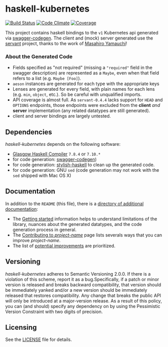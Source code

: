haskell-kubernetes
==================

[![Build Status](https://secure.travis-ci.org/sferik/twitter.png?branch=master)][travis]
[![Code Climate](https://codeclimate.com/github/sferik/twitter.png)][codeclimate]
[![Coverage](https://coveralls.io/repos/sferik/twitter/badge.png?branch=master)][coveralls]

[travis]: http://travis-ci.org/sferik/twitter
[codeclimate]: https://codeclimate.com/github/sferik/twitter
[coveralls]: https://coveralls.io/r/sferik/twitter

This project contains haskell bindings to the `v1` Kubernetes api generated via [swagger-codegen](https://github.com/swagger-api/swagger-codegen). The client and (mock) server generated use the [servant](https://github.com/haskell-servant/servant) project, thanks to the work of [Masahiro Yamauchi](https://github.com/algas)!

### About the Generated Code

* Fields specified as "not required" (missing a `"required"` field in the swagger description) are represented as a `Maybe`, even when that field refers to a list (e.g. `Maybe [Foo]`).
* `aeson` instances are generated for each type with the appropriate keys
* Lenses are generated for every field, with plain names for each lens (e.g. `min`, `object`, etc.). So be careful with unqualified imports.
* API coverage is almost full. As `servant-0.4.4` lacks support for `HEAD` and `OPTIONS` endpoints, those endpoints were excluded from the **client** *and* **server** implementation (any related datatypes are still generated).
* client and server bindings are largely untested.

## Dependencies

_haskell-kubernetes_ depends on the following software:

* [Glasgow Haskell Compiler](https://www.haskell.org/ghc/) `7.8.4` or `7.10.*`
* for code generation: [swagger-codegen](https://github.com/swagger-api/swagger-codegen))
* for code generation: [stylish-haskell](https://github.com/jaspervdj/stylish-haskell) to clean up the generated code.
* for code generation: GNU `sed` (code generation may not work with the `sed` shipped with Mac OS X)

## Documentation

In addition to the `README` (this file), there is a [directory of additional documentation](/doc):

* The [Getting started](doc/GETTING_STARTED.md) information helps to understand limitations of the library, nuances about the generated datatypes, and the code generation process in general.
* The [Contributing to _project-name_](doc/CONTRIBUTING.md) page lists severals ways that you can improve _project-name_.
* The list of [potential improvements](doc/TODO.md) are prioritized.

## Versioning

_haskell-kubernetes_ adheres to Semantic Versioning 2.0.0. If there is a violation of this scheme, report it as a bug.Specifically, if a patch or minor version is
released and breaks backward compatibility, that version should be immediately yanked and/or a new version should be immediately released that restores
compatibility. Any change that breaks the public API will only be introduced at a major-version release. As a result of this policy, you can (and should)
specify any dependency on <haskell-kubernetes> by using the Pessimistic Version Constraint with two digits of precision.

## Licensing

See the [LICENSE](LICENSE.md) file for details.

<!-- The content of the LICENSE.md file is as follows: 
The MIT License (MIT)

Copyright &copy; 2014 _name-of-copyright-holder_

Permission is hereby granted, free of charge, to any person obtaining a copy of this software and associated documentation files (the "Software"), to deal in the Software without restriction, including without limitation the rights to use, copy, modify, merge, publish, distribute, sublicense, and/or sell copies of the Software, and to permit persons to whom the Software is furnished to do so, subject to the following conditions:

The above copyright notice and this permission notice shall be included in all copies or substantial portions of the Software.

THE SOFTWARE IS PROVIDED "AS IS", WITHOUT WARRANTY OF ANY KIND, EXPRESS OR IMPLIED, INCLUDING BUT NOT LIMITED TO THE WARRANTIES OF MERCHANTABILITY, FITNESS FOR A PARTICULAR PURPOSE AND NONINFRINGEMENT. IN NO EVENT SHALL THE AUTHORS OR COPYRIGHT HOLDERS BE LIABLE FOR ANY CLAIM, DAMAGES OR OTHER LIABILITY, WHETHER IN AN ACTION OF CONTRACT, TORT OR OTHERWISE, ARISING FROM OUT OF OR IN CONNECTION WITH THE SOFTWARE OR THE USE OR OTHER DEALINGS IN THE SOFTWARE. -->
 
